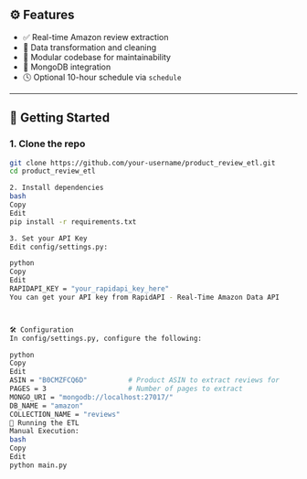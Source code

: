 ## ⚙️ Features

- ✅ Real-time Amazon review extraction
- 🔧 Data transformation and cleaning
- 🧩 Modular codebase for maintainability
- 💾 MongoDB integration
- 🕓 Optional 10-hour schedule via `schedule`

---

## 🚀 Getting Started

### 1. Clone the repo

```bash
git clone https://github.com/your-username/product_review_etl.git
cd product_review_etl

2. Install dependencies
bash
Copy
Edit
pip install -r requirements.txt

3. Set your API Key
Edit config/settings.py:

python
Copy
Edit
RAPIDAPI_KEY = "your_rapidapi_key_here"
You can get your API key from RapidAPI - Real-Time Amazon Data API



🛠 Configuration
In config/settings.py, configure the following:

python
Copy
Edit
ASIN = "B0CMZFCQ6D"          # Product ASIN to extract reviews for
PAGES = 3                    # Number of pages to extract
MONGO_URI = "mongodb://localhost:27017/"
DB_NAME = "amazon"
COLLECTION_NAME = "reviews"
🏃 Running the ETL
Manual Execution:
bash
Copy
Edit
python main.py
